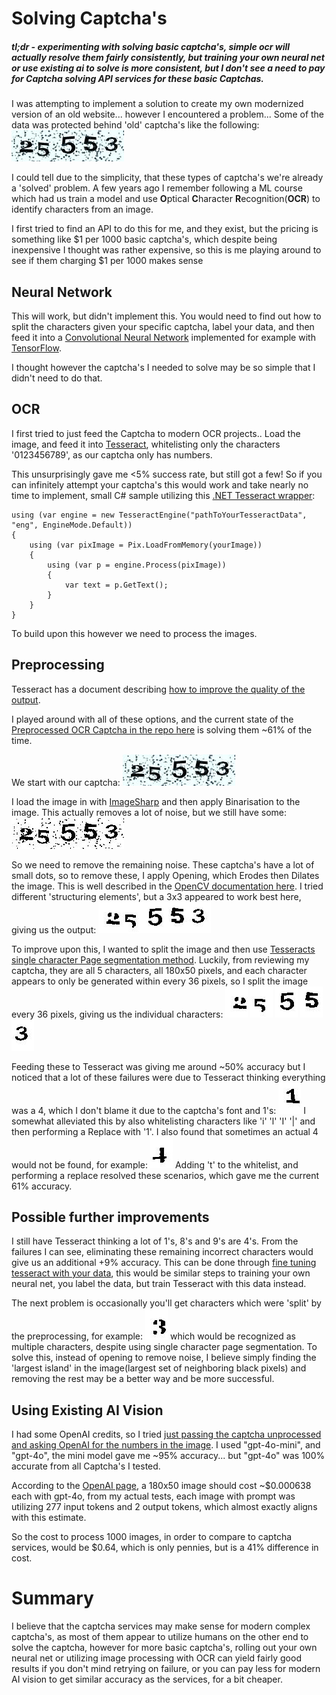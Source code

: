 
# Solving Captcha's
##### tl;dr - experimenting with solving basic captcha's, simple ocr will actually resolve them fairly consistently, but training your own neural net or use existing ai to solve is more consistent, but I don't see a need to pay for Captcha solving API services for these basic Captchas. 

I was attempting to implement a solution to create my own modernized version of an old website... however I encountered a problem... Some of the  data was protected behind 'old' captcha's like the following:
![A very basic captcha with the numbers '25553' surrounded by dots](https://raw.githubusercontent.com/CalvinWilliams1012/CaptchaSolver/refs/heads/main/readme-examples/25553.jpg)

I could tell due to the simplicity, that these types of captcha's we're already a 'solved' problem. A few years ago I remember following a ML course which had us train a model and use **O**ptical **C**haracter **R**ecognition(**OCR**) to identify characters from an image.

I first tried to find an API to do this for me, and they exist, but the pricing is something like $1 per 1000 basic captcha's, which despite being inexpensive I thought was rather expensive, so this is me playing around to see if them charging $1 per 1000 makes sense 

## Neural Network
This will work, but didn't implement this. You would need to find out how to split the characters given your specific captcha, label your data, and then feed it into a [Convolutional Neural Network](https://en.wikipedia.org/wiki/Convolutional_neural_network) implemented for example with [TensorFlow](https://www.tensorflow.org/tutorials/images).

I thought however the captcha's I needed to solve may be so simple that I didn't need to do that.

## OCR

I first tried to just feed the Captcha to modern OCR projects.. Load the image, and feed it into [Tesseract](https://github.com/tesseract-ocr/tesseract), whitelisting only the characters '0123456789', as our captcha only has numbers. 

This unsurprisingly gave me <5% success rate, but still got a few! So if you can infinitely attempt your captcha's this would work and take nearly no time to implement, small C# sample utilizing this [.NET Tesseract wrapper](https://github.com/charlesw/tesseract):

    using (var engine = new TesseractEngine("pathToYourTesseractData", "eng", EngineMode.Default))
    {
    	using (var pixImage = Pix.LoadFromMemory(yourImage))
    	{
        	using (var p = engine.Process(pixImage))
        	{
        		var text = p.GetText();
       		}
    	}
    }
To build upon this however we need to process the images.

## Preprocessing
Tesseract has a document describing [how to improve the quality of the output](https://tesseract-ocr.github.io/tessdoc/ImproveQuality.html).

I played around with all of these options, and the current state of the [Preprocessed OCR Captcha in the repo here](https://github.com/CalvinWilliams1012/CaptchaSolver/tree/main/CaptchaSolver) is solving them ~61% of the time.

We start with our captcha:
![A very basic captcha with the numbers '25553' surrounded by dots](https://raw.githubusercontent.com/CalvinWilliams1012/CaptchaSolver/refs/heads/main/readme-examples/25553.jpg)

I load the image in with [ImageSharp](https://github.com/SixLabors/ImageSharp) and then apply Binarisation to the image. This actually removes a lot of noise, but we still have some:
![enter image description here](https://raw.githubusercontent.com/CalvinWilliams1012/CaptchaSolver/refs/heads/main/readme-examples/ThresholdImage.jpg)

So we need to remove the remaining noise. These captcha's have a lot of small dots, so to remove these, I apply Opening, which Erodes then Dilates the image. This is well described in the [OpenCV documentation here](https://docs.opencv.org/4.x/d9/d61/tutorial_py_morphological_ops.html).
I tried different 'structuring elements', but a 3x3 appeared to work best here, giving us the output:
![enter image description here](https://raw.githubusercontent.com/CalvinWilliams1012/CaptchaSolver/refs/heads/main/readme-examples/OpenedImage.jpg)

To improve upon this, I wanted to split the image and then use [Tesseracts single character Page segmentation method](https://tesseract-ocr.github.io/tessdoc/ImproveQuality.html#noise-removal:~:text=10%20%20%20%20Treat%20the%20image%20as%20a%20single%20character.).
Luckily, from reviewing my captcha, they are all 5 characters, all 180x50 pixels, and each character appears to only be generated within every 36 pixels, so I split the image every 36 pixels, giving us the individual characters:
![2](https://raw.githubusercontent.com/CalvinWilliams1012/CaptchaSolver/refs/heads/main/readme-examples/2.jpg)
![5](https://raw.githubusercontent.com/CalvinWilliams1012/CaptchaSolver/refs/heads/main/readme-examples/5.jpg)
![5](https://raw.githubusercontent.com/CalvinWilliams1012/CaptchaSolver/refs/heads/main/readme-examples/5-2.jpg)
![5](https://raw.githubusercontent.com/CalvinWilliams1012/CaptchaSolver/refs/heads/main/readme-examples/5-3.jpg)
![3](https://raw.githubusercontent.com/CalvinWilliams1012/CaptchaSolver/refs/heads/main/readme-examples/3.jpg)

Feeding these to Tesseract was giving me around ~50% accuracy but I noticed that a lot of these failures were due to Tesseract thinking everything was a 4, which I don't blame it due to the captcha's font and 1's:
![1](https://raw.githubusercontent.com/CalvinWilliams1012/CaptchaSolver/refs/heads/main/readme-examples/1.jpg)
I somewhat alleviated this by also whitelisting characters like 'i' 'l' 'I' '|' and then performing a Replace with '1'. 
I also found that sometimes an actual 4 would not be found, for example:
![t](https://raw.githubusercontent.com/CalvinWilliams1012/CaptchaSolver/refs/heads/main/readme-examples/t.jpg)
Adding 't' to the whitelist, and performing a replace resolved these scenarios, which gave me the current 61% accuracy. 

## Possible further improvements
I still have Tesseract thinking a lot of 1's, 8's and 9's are 4's. From the failures I can see, eliminating these remaining incorrect characters would give us an additional +9% accuracy. This can be done through [fine tuning tesseract with your data](https://github.com/tesseract-ocr/tessdoc/blob/main/tess5/TrainingTesseract-5.md), this would be similar steps to training your own neural net, you label the data, but train Tesseract with this data instead.

The next problem is occasionally you'll get characters which were 'split' by the preprocessing, for example:
![a split 3](https://raw.githubusercontent.com/CalvinWilliams1012/CaptchaSolver/refs/heads/main/readme-examples/split.jpg)
which would be recognized as multiple characters, despite using single character page segmentation. 
To solve this, instead of opening to remove noise, I believe simply finding the 'largest island' in the image(largest set of neighboring black pixels) and removing the rest may be a better way and be more successful. 

## Using Existing AI Vision
I had some OpenAI credits, so I tried [just passing the captcha unprocessed and asking OpenAI for the numbers in the image](https://github.com/CalvinWilliams1012/CaptchaSolver/blob/main/AICaptchaSolver/AICaptcha.cs). I used "gpt-4o-mini", and "gpt-4o", the mini model gave me ~95% accuracy... but "gpt-4o" was 100% accurate from all Captcha's I tested.

According to the [OpenAI page](https://openai.com/api/pricing/), a 180x50 image should cost ~$0.000638 each with gpt-4o, from my actual tests, each image with prompt was utilizing 277 input tokens and 2 output tokens, which almost exactly aligns with this estimate.

So the cost to process 1000 images, in order to compare to captcha services, would be $0.64, which is only pennies, but is a 41% difference in cost.

# Summary
I believe that the captcha services may make sense for modern complex captcha's, as most of them appear to utilize humans on the other end to solve the captcha, however for more basic captcha's, rolling out your own neural net or utilizing image processing with OCR can yield fairly good results if you don't mind retrying on failure, or you can pay less for modern AI vision to get similar accuracy as the services, for a bit cheaper. 